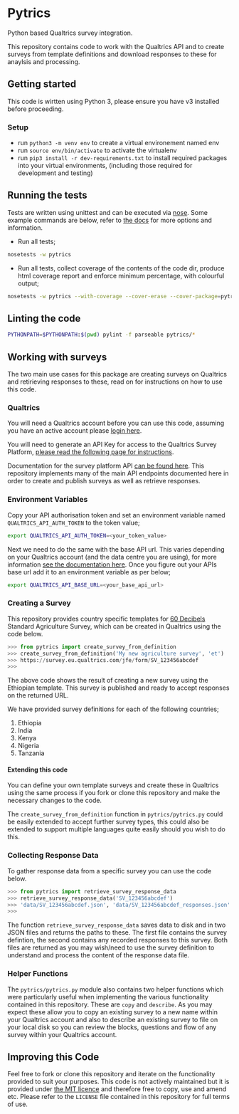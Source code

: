 # Pytrics

Python based Qualtrics survey integration.

This repository contains code to work with the Qualtrics API and to create surveys from template definitions and download responses to these for anaylsis and processing.

## Getting started

This code is wirtten using Python 3, please ensure you have v3 installed before proceeding.

### Setup

- run `python3 -m venv env` to create a virtual environement named env
- run `source env/bin/activate` to activate the virtualenv
- run `pip3 install -r dev-requirements.txt` to install required packages into your virtual environments, (including those required for development and testing)

## Running the tests

Tests are written using unittest and can be executed via [nose](https://nose.readthedocs.io/en/latest/index.html). Some example commands are below, refer to [the docs](https://nose.readthedocs.io/en/latest/usage.html) for more options and information.

- Run all tests;

```bash
nosetests -w pytrics
```

- Run all tests, collect coverage of the contents of the code dir, produce html coverage report and enforce minimum percentage, with colourful output;

```bash
nosetests -w pytrics --with-coverage --cover-erase --cover-package=pytrics/. --cover-html --cover-min-percentage=80 -v --rednose
```

## Linting the code

```bash
PYTHONPATH=$PYTHONPATH:$(pwd) pylint -f parseable pytrics/*
```

## Working with surveys

The two main use cases for this package are creating surveys on Qualtrics and retirieving responses to these, read on for instructions on how to use this code.

### Qualtrics

You will need a Qualtrics account before you can use this code, assuming you have an active account please [login here](https://login.qualtrics.com/login).

You will need to generate an API Key for access to the Qualtrics Survey Platform, [please read the following page for instructions](https://www.qualtrics.com/support/integrations/api-integration/overview/).

Documentation for the survey platform API [can be found here](https://api.qualtrics.com/reference). This repository implements many of the main API endpoints documented here in order to create and publish surveys as well as retrieve responses.

### Environment Variables

Copy your API authorisation token and set an environment variable named `QUALTRICS_API_AUTH_TOKEN` to the token value;

```bash
export QUALTRICS_API_AUTH_TOKEN=<your_token_value>
```

Next we need to do the same with the base API url. This varies depending on your Qualtrics account (and the data centre you are using), for more information [see the documentation here](https://www.qualtrics.com/support/integrations/api-integration/finding-qualtrics-ids/#LocatingtheDatacenterID). Once you figure out your APIs base url add it to an environment variable as per below;

```bash
export QUALTRICS_API_BASE_URL=<your_base_api_url>
```

### Creating a Survey

This repository provides country specific templates for [60 Decibels](www.60decibels.com) Standard Agriculture Survey, which can be created in Qualtrics using the code below.

```python
>>> from pytrics import create_survey_from_definition
>>> create_survey_from_definition('My new agriculture survey', 'et')
>>> https://survey.eu.qualtrics.com/jfe/form/SV_123456abcdef
>>>
```

The above code shows the result of creating a new survey using the Ethiopian template. This survey is published and ready to accept responses on the returned URL.

We have provided survey definitions for each of the following countries;

1. Ethiopia
2. India
3. Kenya
4. Nigeria
5. Tanzania

#### Extending this code

You can define your own template surveys and create these in Qualtrics using the same process if you fork or clone this repository and make the necessary changes to the code.

The `create_survey_from_definition` function in `pytrics/pytrics.py` could be easily extended to accept further survey types, this could also be extended to support multiple languages quite easily should you wish to do this.

### Collecting Response Data

To gather response data from a specific survey you can use the code below.

```python
>>> from pytrics import retrieve_survey_response_data
>>> retrieve_survey_response_data('SV_123456abcdef')
>>> 'data/SV_123456abcdef.json', 'data/SV_123456abcdef_responses.json'
>>>
```

The function `retrieve_survey_response_data` saves data to disk and in two JSON files and returns the paths to these. The first file contains the survey defintion, the second contains any recorded responses to this survey. Both files are returned as you may wish/need to use the survey definition to understand and process the content of the response data file.

### Helper Functions

The `pytrics/pytrics.py` module also contains two helper functions which were particularly useful when implementing the various functionality contained in this repository. These are `copy` and `describe`. As you may expect these allow you to copy an existing survey to a new name within your Qualtrics account and also to describe an existing survey to file on your local disk so you can review the blocks, questions and flow of any survey within your Qualtrics account.

## Improving this Code

Feel free to fork or clone this repository and iterate on the functionality provided to suit your purposes. This code is not actively maintained but it is provided under [the MIT licence](https://opensource.org/licenses/MIT) and therefore free to copy, use and amend etc. Please refer to the `LICENSE` file contained in this repository for full terms of use.
